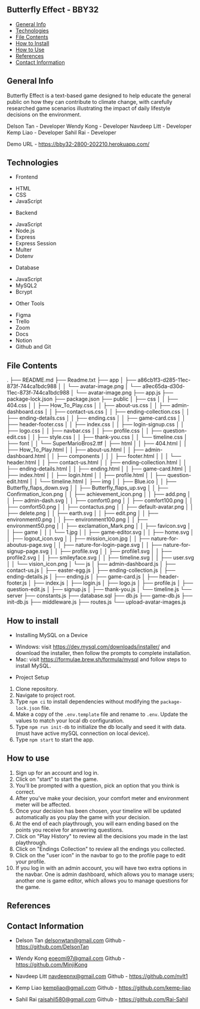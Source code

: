 ## Butterfly Effect - BBY32

* [General Info](#general-info)
* [Technologies](#technologies)
* [File Contents](#file-contents)
* [How to Install](#how-to-install)
* [How to Use](#how-to-use)
* [References](#references)
* [Contact Information](#contact-information)

## General Info

Butterfly Effect is a text-based game designed to help educate the general public on how they can contribute to climate change, with carefully researched game scenarios illustrating the impact of daily lifestyle decisions on the environment.

Delson Tan - Developer
Wendy Kong - Developer
Navdeep Litt - Developer
Kemp Liao - Developer
Sahil Rai - Developer

Demo URL - https://bby32-2800-202210.herokuapp.com/

## Technologies

* Frontend
- HTML
- CSS
- JavaScript

* Backend
- JavaScript
- Node.js
- Express
- Express Session
- Multer
- Dotenv
* Database
- JavaScript
- MySQL2
- Bcrypt

* Other Tools
- Figma
- Trello
- Zoom
- Docs
- Notion
- Github and Git

## File Contents

.
├── README.md
├── Readme.txt
├── app
│   ├── a86cb1f3-d285-11ec-873f-744ca1bdc988
│   │   └── avatar-image.png
│   └── a9ec65da-d30d-11ec-873f-744ca1bdc988
│       └── avatar-image.png
├── app.js
├── package-lock.json
├── package.json
├── public
│   ├── css
│   │   ├── 404.css
│   │   ├── How_To_Play.css
│   │   ├── about-us.css
│   │   ├── admin-dashboard.css
│   │   ├── contact-us.css
│   │   ├── ending-collection.css
│   │   ├── ending-details.css
│   │   ├── ending.css
│   │   ├── game-card.css
│   │   ├── header-footer.css
│   │   ├── index.css
│   │   ├── login-signup.css
│   │   ├── logo.css
│   │   ├── navbar.css
│   │   ├── profile.css
│   │   ├── question-edit.css
│   │   ├── style.css
│   │   ├── thank-you.css
│   │   └── timeline.css
│   ├── font
│   │   └── SuperMarioBros2.ttf
│   ├── html
│   │   ├── 404.html
│   │   ├── How_To_Play.html
│   │   ├── about-us.html
│   │   ├── admin-dashboard.html
│   │   ├── components
│   │   │   ├── footer.html
│   │   │   └── header.html
│   │   ├── contact-us.html
│   │   ├── ending-collection.html
│   │   ├── ending-details.html
│   │   ├── ending.html
│   │   ├── game-card.html
│   │   ├── index.html
│   │   ├── login.html
│   │   ├── profile.html
│   │   ├── question-edit.html
│   │   └── timeline.html
│   ├── img
│   │   ├── Blue.ico
│   │   ├── Butterfly_flaps_down.svg
│   │   ├── Butterfly_flaps_up.svg
│   │   ├── Confirmation_Icon.png
│   │   ├── achievement_icon.png
│   │   ├── add.png
│   │   ├── admin-dash.svg
│   │   ├── comfort0.png
│   │   ├── comfort100.png
│   │   ├── comfort50.png
│   │   ├── contactus.png
│   │   ├── default-avatar.png
│   │   ├── delete.png
│   │   ├── earth.svg
│   │   ├── edit.png
│   │   ├── environment0.png
│   │   ├── environment100.png
│   │   ├── environment50.png
│   │   ├── exclamation_Mark.png
│   │   ├── favicon.svg
│   │   ├── game
│   │   │   └── 1.jpg
│   │   ├── game-editor.svg
│   │   ├── home.svg
│   │   ├── logout_icon.svg
│   │   ├── mission_icon.jpg
│   │   ├── nature-for-aboutus-page.svg
│   │   ├── nature-for-login-page.svg
│   │   ├── nature-for-signup-page.svg
│   │   ├── profile.svg
│   │   ├── profile1.svg
│   │   ├── profile2.svg
│   │   ├── smileyface.svg
│   │   ├── timeline.svg
│   │   ├── user.svg
│   │   └── vision_icon.png
│   └── js
│       ├── admin-dashboard.js
│       ├── contact-us.js
│       ├── easter-egg.js
│       ├── ending-collection.js
│       ├── ending-details.js
│       ├── ending.js
│       ├── game-card.js
│       ├── header-footer.js
│       ├── index.js
│       ├── login.js
│       ├── logo.js
│       ├── profile.js
│       ├── question-edit.js
│       ├── signup.js
│       ├── thank-you.js
│       └── timeline.js
└── server
    ├── constants.js
    ├── database.sql
    ├── db.js
    ├── game-db.js
    ├── init-db.js
    ├── middleware.js
    ├── routes.js
    └── upload-avatar-images.js

## How to install

* Installing MySQL on a Device
- Windows: visit https://dev.mysql.com/downloads/installer/ and download the installer, then follow the prompts to complete installation.
- Mac: visit https://formulae.brew.sh/formula/mysql and follow steps to install MySQL.

* Project Setup
1. Clone repository.
2. Navigate to project root.
3. Type `npm ci` to install dependencies without modifying the `package-lock.json` file.
4. Make a copy of the `.env.template` file and rename to `.env`. Update the values to match your local db configuration.
5. Type `npm run init-db` to initialize the db locally and seed it with data. (must have active mySQL connection on local device).
6. Type `npm start` to start the app.

## How to use

1. Sign up for an account and log in.
2. Click on "start" to start the game.
3. You'll be prompted with a question, pick an option that you think is correct.
4. After you've make your decision, your comfort meter and environment meter will be affected.
5. Once your decision has been chosen, your timeline will be updated automatically as you play the game with your decision.
6. At the end of each playthrough, you will earn ending based on the points you receive for answering questions.
7. Click on "Play History" to review all the decisions you made in the last playthrough.
8. Click on "Endings Collection" to review all the endings you collected.
9. Click on the "user icon" in the navbar to go to the profile page to edit your profile.
10. If you log in with an admin account, you will have two extra options in the navbar. One is admin dashboard, which allows you to manage users; another one is game editor, which allows you to manage questions for the game.

## References



## Contact Information

* Delson Tan
delsonwtan@gmail.com
Github - https://github.com/DelsonTan

* Wendy Kong
eoeomj97@gmail.com
Github - https://github.com/MinjiKong

* Navdeep Litt
navdeepnx@gmail.com
Github - https://github.com/nvlt1

* Kemp Liao
kempliao@gmail.com
Github - https://github.com/kemp-liao

* Sahil Rai
raisahil580@gmail.com
Github - https://github.com/Rai-Sahil
